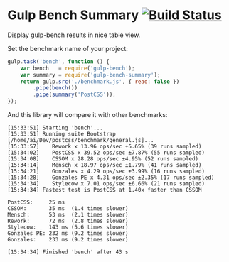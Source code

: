 # Gulp Bench Summary [![Build Status](https://travis-ci.org/ai/gulp-bench-summary.svg)](https://travis-ci.org/ai/gulp-bench-summary)

Display gulp-bench results in nice table view.

Set the benchmark name of your project:

```js
gulp.task('bench', function () {
    var bench   = require('gulp-bench');
    var summary = require('gulp-bench-summary');
    return gulp.src('./benchmark.js', { read: false })
        .pipe(bench())
        .pipe(summary('PostCSS'));
});
```

And this library will compare it with other benchmarks:

```
[15:33:51] Starting 'bench'...
[15:33:51] Running suite Bootstrap [/home/ai/Dev/postcss/benchmark/general.js]...
[15:33:57]    Rework x 13.96 ops/sec ±5.65% (39 runs sampled)
[15:34:02]    PostCSS x 39.52 ops/sec ±7.87% (55 runs sampled)
[15:34:08]    CSSOM x 28.28 ops/sec ±4.95% (52 runs sampled)
[15:34:14]    Mensch x 18.97 ops/sec ±1.79% (41 runs sampled)
[15:34:21]    Gonzales x 4.29 ops/sec ±3.99% (16 runs sampled)
[15:34:28]    Gonzales PE x 4.31 ops/sec ±2.35% (17 runs sampled)
[15:34:34]    Stylecow x 7.01 ops/sec ±6.66% (21 runs sampled)
[15:34:34] Fastest test is PostCSS at 1.40x faster than CSSOM

PostCSS:     25 ms
CSSOM:       35 ms  (1.4 times slower)
Mensch:      53 ms  (2.1 times slower)
Rework:      72 ms  (2.8 times slower)
Stylecow:    143 ms (5.6 times slower)
Gonzales PE: 232 ms (9.2 times slower)
Gonzales:    233 ms (9.2 times slower)

[15:34:34] Finished 'bench' after 43 s
```
